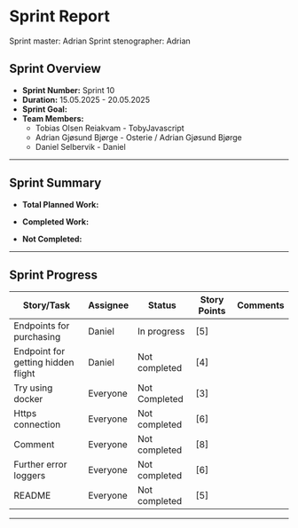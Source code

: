 # **Sprint Report**

Sprint master: Adrian
Sprint stenographer: Adrian

## **Sprint Overview**

- **Sprint Number:** Sprint 10
- **Duration:** 15.05.2025 - 20.05.2025
- **Sprint Goal:** 
- **Team Members:**
  - Tobias Olsen Reiakvam - TobyJavascript
  - Adrian Gjøsund Bjørge - Osterie / Adrian Gjøsund Bjørge
  - Daniel Selbervik - Daniel

---

## **Sprint Summary**

- **Total Planned Work:**

- **Completed Work:**


- **Not Completed:**


---

## **Sprint Progress**

| Story/Task                         | Assignee | Status        | Story Points | Comments |
| ---------------------------------- | -------- | ------------- | ------------ | -------- |
| Endpoints for purchasing           | Daniel   | In progress   | [5]          |          |
| Endpoint for getting hidden flight | Daniel   | Not completed | [4]          |          |
| Try using docker                   | Everyone | Not Completed | [3]          |          |
| Https connection                   | Everyone | Not completed | [6]          |          |
| Comment                            | Everyone | Not completed | [8]          |          |
| Further error loggers              | Everyone | Not completed | [6]          |          |
| README                             | Everyone | Not completed | [5]          |          |

---